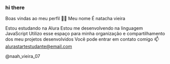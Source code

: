 ### hi there
Boas vindas ao meu perfil 💙💙
Meu nome É natacha vieira

Estou estudando na Alura
Estou me desenvolvendo na linguagem JavaScript
Utilizo esse espaço para minha organização e compartilhamento dos meu projetos desenvolvidos
Você pode entrar em contato comigo 📫
alurastartestudante@email.com

@naah_vieira_07
